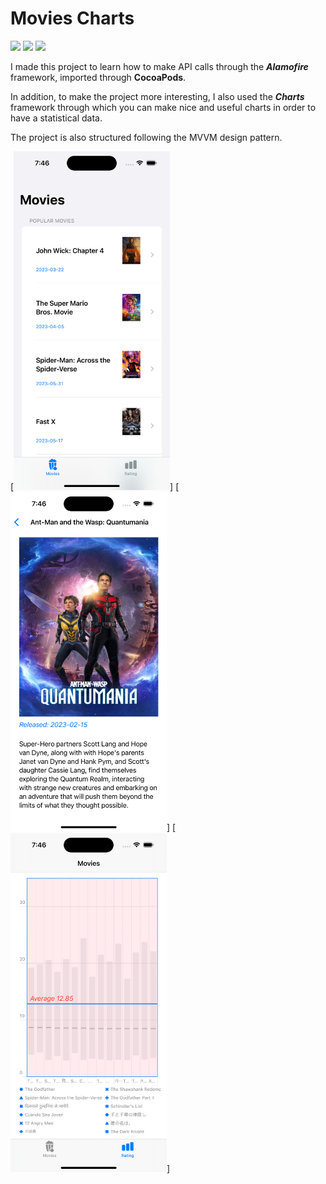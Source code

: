 # Movies Charts

[![](https://img.shields.io/badge/iOS-16.0-orange)](#)
[![](https://img.shields.io/badge/Platforms-iPhone-blue)](#)
[![](https://img.shields.io/badge/Technologies-SwiftUI%20%7C%20Charts%20%7C%20Alamofire-yellow)](#)

I made this project to learn how to make API calls through the ***Alamofire*** framework, imported through **CocoaPods**. 

In addition, to make the project more interesting, I also used the ***Charts*** framework through which you can make nice and useful charts in order to have a statistical data.

The project is also structured following the MVVM design pattern.


  [<img width="250px" src="https://github.com/simona2606/movie-charts/blob/main/assets/ListMovies.png" />]
  [<img width="250px" src="https://github.com/simona2606/movie-charts/blob/main/assets/DetailMovie.png" />]
  [<img width="250px" src="https://github.com/simona2606/movie-charts/blob/main/assets/Charts.png" />]
